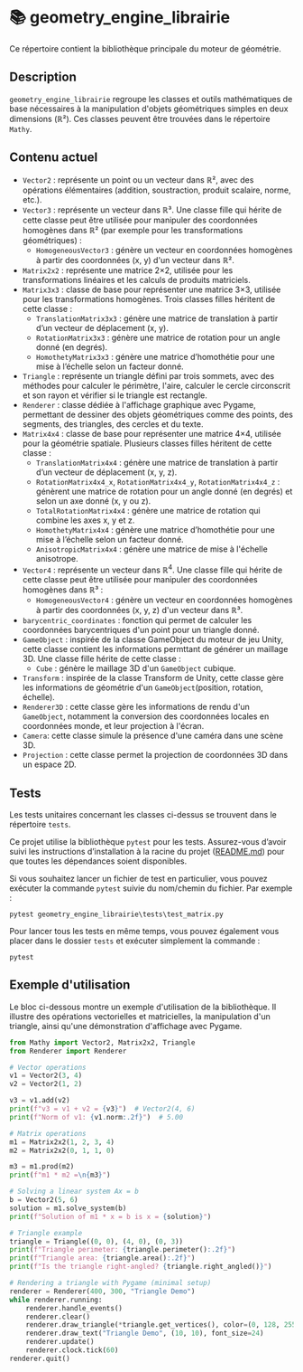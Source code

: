 # 📚 geometry_engine_librairie

Ce répertoire contient la bibliothèque principale du moteur de géométrie.

## Description

`geometry_engine_librairie` regroupe les classes et outils mathématiques de base nécessaires à la manipulation d'objets géométriques simples en deux dimensions (ℝ²). Ces classes peuvent être trouvées dans le répertoire `Mathy`.

## Contenu actuel

- `Vector2` : représente un point ou un vecteur dans ℝ², avec des opérations élémentaires (addition, soustraction, produit scalaire, norme, etc.).
- `Vector3` : représente un vecteur dans ℝ³. Une classe fille qui hérite de cette classe peut être utilisée pour manipuler des coordonnées homogènes dans ℝ² (par exemple pour les transformations géométriques) : 
  - `HomogeneousVector3` : génère un vecteur en coordonnées homogènes à partir des coordonnées (x, y) d'un vecteur dans ℝ².
- `Matrix2x2` : représente une matrice 2×2, utilisée pour les transformations linéaires et les calculs de produits matriciels.
- `Matrix3x3` : classe de base pour représenter une matrice 3×3, utilisée pour les transformations homogènes. Trois classes filles héritent de cette classe : 
  - `TranslationMatrix3x3` : génère une matrice de translation à partir d’un vecteur de déplacement (x, y).
  - `RotationMatrix3x3` : génère une matrice de rotation pour un angle donné (en degrés).
  - `HomothetyMatrix3x3` : génère une matrice d’homothétie pour une mise à l’échelle selon un facteur donné.
- `Triangle` : représente un triangle défini par trois sommets, avec des méthodes pour calculer le périmètre, l'aire, calculer le cercle circonscrit et son rayon et vérifier si le triangle est rectangle.
- `Renderer` : classe dédiée à l'affichage graphique avec Pygame, permettant de dessiner des objets géométriques comme des points, des segments, des triangles, des cercles et du texte.
- `Matrix4x4` : classe de base pour représenter une matrice 4×4, utilisée pour la géométrie spatiale. Plusieurs classes filles héritent de cette classe : 
  - `TranslationMatrix4x4` : génère une matrice de translation à partir d’un vecteur de déplacement (x, y, z).
  - `RotationMatrix4x4_x`, `RotationMatrix4x4_y`, `RotationMatrix4x4_z` : génèrent une matrice de rotation pour un angle donné (en degrés) et selon un axe donné (x, y ou z).
  - `TotalRotationMatrix4x4` : génère une matrice de rotation qui combine les axes x, y et z.
  - `HomothetyMatrix4x4` : génère une matrice d’homothétie pour une mise à l’échelle selon un facteur donné.
  - `AnisotropicMatrix4x4` : génère une matrice de mise à l'échelle anisotrope.
- `Vector4` : représente un vecteur dans ℝ<sup>4</sup>. Une classe fille qui hérite de cette classe peut être utilisée pour manipuler des coordonnées homogènes dans ℝ³ : 
  - `HomogeneousVector4` : génère un vecteur en coordonnées homogènes à partir des coordonnées (x, y, z) d'un vecteur dans ℝ³.
- `barycentric_coordinates` : fonction qui permet de calculer les coordonnées barycentriques d'un point pour un triangle donné.
- `GameObject` : inspirée de la classe GameObject du moteur de jeu Unity, cette classe contient les informations permttant de générer un maillage 3D. Une classe fille hérite de cette classe :
  - `Cube` : génère le maillage 3D d'un `GameObject` cubique. 
- `Transform` : inspirée de la classe Transform de Unity, cette classe gère les informations de géométrie d'un `GameObject`(position, rotation, échelle).
- `Renderer3D` : cette classe gère les informations de rendu d'un `GameObject`, notamment la conversion des coordonnées locales en coordonnées monde, et leur projection à l'écran.
- `Camera`: cette classe simule la présence d'une caméra dans une scène 3D.
- `Projection` : cette classe permet la projection de coordonnées 3D dans un espace 2D.

## Tests

Les tests unitaires concernant les classes ci-dessus se trouvent dans le répertoire `tests`.  

Ce projet utilise la bibliothèque `pytest` pour les tests. Assurez-vous d’avoir suivi les instructions d’installation à la racine du projet ([README.md](https://github.com/niloccolinus/geometry_engine/blob/main/README.md)) pour que toutes les dépendances soient disponibles.

Si vous souhaitez lancer un fichier de test en particulier, vous pouvez exécuter la commande `pytest` suivie du nom/chemin du fichier. Par exemple :
```console
pytest geometry_engine_librairie\tests\test_matrix.py
```

Pour lancer tous les tests en même temps, vous pouvez également vous placer dans le dossier `tests` et exécuter simplement la commande :

```console
pytest
```

## Exemple d'utilisation

Le bloc ci-dessous montre un exemple d'utilisation de la bibliothèque. Il illustre des opérations vectorielles et matricielles, la manipulation d'un triangle, ainsi qu'une démonstration d'affichage avec Pygame.

```python
from Mathy import Vector2, Matrix2x2, Triangle
from Renderer import Renderer

# Vector operations
v1 = Vector2(3, 4)
v2 = Vector2(1, 2)

v3 = v1.add(v2)
print(f"v3 = v1 + v2 = {v3}")  # Vector2(4, 6)
print(f"Norm of v1: {v1.norm:.2f}")  # 5.00

# Matrix operations
m1 = Matrix2x2(1, 2, 3, 4)
m2 = Matrix2x2(0, 1, 1, 0)

m3 = m1.prod(m2)
print(f"m1 * m2 =\n{m3}")

# Solving a linear system Ax = b
b = Vector2(5, 6)
solution = m1.solve_system(b)
print(f"Solution of m1 * x = b is x = {solution}")

# Triangle example
triangle = Triangle((0, 0), (4, 0), (0, 3))
print(f"Triangle perimeter: {triangle.perimeter():.2f}")
print(f"Triangle area: {triangle.area():.2f}")
print(f"Is the triangle right-angled? {triangle.right_angled()}")

# Rendering a triangle with Pygame (minimal setup)
renderer = Renderer(400, 300, "Triangle Demo")
while renderer.running:
    renderer.handle_events()
    renderer.clear()
    renderer.draw_triangle(*triangle.get_vertices(), color=(0, 128, 255), width=2)
    renderer.draw_text("Triangle Demo", (10, 10), font_size=24)
    renderer.update()
    renderer.clock.tick(60)
renderer.quit()
